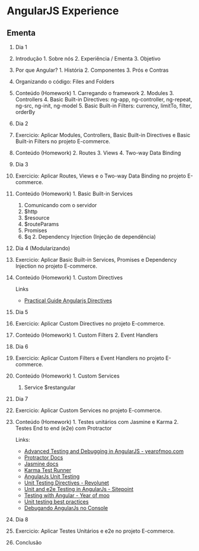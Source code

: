 # AngularJS Experience

## Ementa

1. Dia 1
  1. Introdução
    1. Sobre nós
    2. Experiência / Ementa
    3. Objetivo
  2. Por que Angular?
    1. História
    2. Componentes
    3. Prós e Contras
  3. Organizando o código: Files and Folders  
  4. Conteúdo (Homework)
    1. Carregando o framework
    2. Modules
    3. Controllers
    4. Basic Built-in Directives: ng-app, ng-controller, ng-repeat, ng-src, ng-init, ng-model
    5. Basic Built-in Filters: currency, limitTo, filter, orderBy
2. Dia 2
  1. Exercicio: Aplicar Modules, Controllers, Basic Built-in Directives e Basic Built-in Filters no projeto E-commerce.
  2. Conteúdo (Homework)
    2. Routes
    3. Views
    4. Two-way Data Binding
3. Dia 3
  1. Exercicio: Aplicar Routes, Views e o Two-way Data Binding no projeto E-commerce.
  2. Conteúdo (Homework)
    1. Basic Built-in Services
	  1. Comunicando com o servidor
		1. $http
	    2. $resource
	    3. $routeParams
	  2. Promises
	    1. $q
	2. Dependency Injection (Injeção de dependência)
4. Dia 4 (Modularizando)
  1. Exercicio: Aplicar Basic Built-in Services, Promises e Dependency Injection no projeto E-commerce.
  2. Conteúdo (Homework)
    1. Custom Directives
    	
    	Links 
    	- [Practical Guide Angularjs Directives](http://www.sitepoint.com/practical-guide-angularjs-directives/)
5. Dia 5
  1. Exercicio: Aplicar Custom Directives no projeto E-commerce.
  2. Conteúdo (Homework)
    1. Custom Filters
    2. Event Handlers
6. Dia 6
  1. Exercicio: Aplicar Custom Filters e Event Handlers no projeto E-commerce.
  2. Conteúdo (Homework)
  	1. Custom Services
  	  1. Service $restangular
7. Dia 7
  1. Exercicio: Aplicar Custom Services no projeto E-commerce.
  2. Conteúdo (Homework)
	1. Testes unitários com Jasmine e Karma
    2. Testes End to end (e2e) com Protractor

    	Links: 
    	- [Advanced Testing and Debugging in AngularJS - yearofmoo.com](http://www.yearofmoo.com/2013/09/advanced-testing-and-debugging-in-angularjs.html)
    	- [Protractor Docs](http://angular.github.io/protractor/#/)
		- [Jasmine docs](http://jasmine.github.io/)
		- [Karma Test Runner](http://karma-runner.github.io/0.10/intro/configuration.html)
		- [AngularJs Unit Testing](http://quickleft.com/blog/angularjs-unit-testing-for-real-though)	
		- [Unit Testing Directives - Revolunet](http://blog.revolunet.com/blog/2013/12/05/unit-testing-angularjs-directive/)
		- [Unit and e2e Testing in AngularJs - Sitepoint](http://www.sitepoint.com/unit-and-e2e-testing-in-angularjs/)
		- [Testing with Angular - Year of moo](http://www.yearofmoo.com/2013/01/full-spectrum-testing-with-angularjs-and-karma.html)
		- [Unit testing best practices](http://andyshora.com/unit-testing-best-practices-angularjs.html)
    	- [Debugando AngularJs no Console](http://ionicframework.com/blog/angularjs-console/)
8. Dia 8
  1. Exercicio: Aplicar Testes Unitários e e2e no projeto E-commerce.
  2. Conclusão